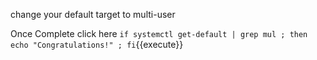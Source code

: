 change your default target to  multi-user 

Once Complete click here
`if systemctl get-default | grep mul ; then echo "Congratulations!" ; fi`{{execute}}

